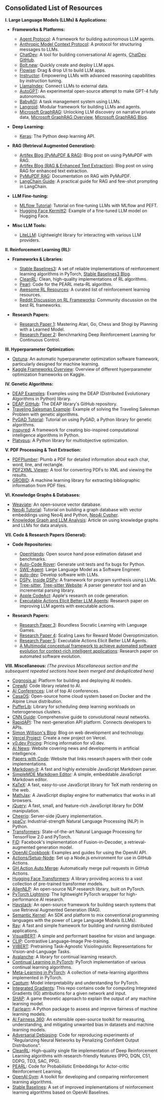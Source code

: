## Consolidated List of Resources

**I. Large Language Models (LLMs) & Applications:**

* **Frameworks & Platforms:**
    * [Agent Protocol](https://agentprotocol.ai/): A framework for building autonomous LLM agents.
    * [Anthropic Model Context Protocol](https://anthropic.com/news/model-context-protocol):  A protocol for structuring messages to LLMs.
    * [ChatDev](https://chatdev.toscl.com/): A tool for building conversational AI agents, [ChatDev GitHub](https://github.com/OpenBMB/ChatDev).
    * [Bolt.new](https://github.com/coleam00/bolt.new-any-llm): Quickly create and deploy LLM apps.
    * [Flowise](https://github.com/FlowiseAI/Flowise): Drag & drop UI to build LLM apps.
    * [Instructor](https://github.com/instructor-ai/instructor):  Empowering LLMs with advanced reasoning capabilities by instruction tuning.
    * [LlamaIndex](https://github.com/run-llama/llama_index): Connect LLMs to external data.
    * [AutoGPT](https://github.com/Significant-Gravitas/AutoGPT): An experimental open-source attempt to make GPT-4 fully autonomous.
    * [BabyAGI](https://github.com/yoheinakajima/babyagi):  A task management system using LLMs.
    * [Langroid](https://github.com/langroid/langroid):  Modular framework for building LLMs and agents.
    * [Microsoft GraphRAG](https://github.com/microsoft/graphrag):  Unlocking LLM discovery on narrative private data, [Microsoft GraphRAG Overview](https://github.com/microsoft/graphrag?tab=readme-ov-file), [Microsoft GraphRAG Blog](https://www.microsoft.com/en-us/research/blog/graphrag-unlocking-llm-discovery-on-narrative-private-data/).

* **Deep Learning:**
    * [Keras](https://github.com/keras-team/keras): The Python deep learning API.

* **RAG (Retrieval Augmented Generation):**
    * [Artifex Blog (PyMuPDF & RAG)](https://artifex.com/blog/rag-llm-and-pdf-conversion-to-markdown-text-with-pymupdf): Blog post on using PyMuPDF with RAG.
    * [Artifex Blog (RAG & Enhanced Text Extraction)](https://artifex.com/blog/rag-llm-and-pdf-enhanced-text-extraction): Blog post on using RAG for enhanced text extraction.
    * [PyMuPDF RAG](https://pymupdf.readthedocs.io/en/latest/rag.html): Documentation on RAG with PyMuPDF.
    * [LangChain Guide](https://medium.com/thedeephub/a-practical-guide-for-rag-and-few-shot-prompting-in-langchain-0b0e18dc9df5): A practical guide for RAG and few-shot prompting in LangChain.

* **LLM Fine-tuning:**
    * [MLflow Tutorial](https://mlflow.org/docs/latest/llms/transformers/tutorials/fine-tuning/transformers-peft.html):  Tutorial on fine-tuning LLMs with MLflow and PEFT.
    * [Hugging Face Kermitt2](https://huggingface.co/kermitt2):  Example of a fine-tuned LLM model on Hugging Face.

* **Misc LLM Tools:**
    * [LiteLLM](https://github.com/BerriAI/litellm):  Lightweight library for interacting with various LLM providers.



**II. Reinforcement Learning (RL):**

* **Frameworks & Libraries:**
    * [Stable Baselines3](https://github.com/DLR-RM/stable-baselines3):  A set of reliable implementations of reinforcement learning algorithms in PyTorch, [Stable Baselines3 Blog](https://araffin.github.io/post/sb3/).
    * [CleanRL](https://github.com/vwxyzjn/cleanrl): Clean, high-quality implementations of RL algorithms.
    * [Pearl](https://github.com/facebookresearch/Pearl):  Code for the PEARL meta-RL algorithm.
    * [Awesome RL Resources](https://github.com/aikorea/awesome-rl?tab=readme-ov-file): A curated list of reinforcement learning resources.
    * [Reddit Discussion on RL Frameworks](https://reddit.com/r/reinforcementlearning/comments/191yu6y/best_rl_research_framework/): Community discussion on the best RL frameworks.

* **Research Papers:**
    * [Research Paper 1](https://arxiv.org/pdf/1909.04503):  Mastering Atari, Go, Chess and Shogi by Planning with a Learned Model.
    * [Research Paper 2](https://jmlr.org/papers/volume22/20-1364/20-1364.pdf):  Benchmarking Deep Reinforcement Learning for Continuous Control.



**III. Hyperparameter Optimization:**

* [Optuna](https://github.com/optuna/optuna): An automatic hyperparameter optimization software framework, particularly designed for machine learning.
* [Kaggle Frameworks Overview](https://www.kaggle.com/code/sivasaiyadav8143/10-hyperparameter-optimization-frameworks):  Overview of different hyperparameter optimization frameworks on Kaggle.


**IV. Genetic Algorithms:**

* [DEAP Examples](https://deap.readthedocs.io/en/master/examples/index.html):  Examples using the DEAP (Distributed Evolutionary Algorithms in Python) library.
* [DEAP GitHub](https://github.com/DEAP/deap):  The DEAP library's GitHub repository.
* [Traveling Salesman Example](https://medium.com/aimonks/traveling-salesman-problem-tsp-using-genetic-algorithm-fea640713758): Example of solving the Traveling Salesman Problem with genetic algorithms.
* [PyGAD Tutorial](https://www.digitalocean.com/community/tutorials/genetic-algorithm-applications-using-pygad):  Tutorial on using PyGAD, a Python library for genetic algorithms.
* [inspyred](https://github.com/aarongarrett/inspyred): A framework for creating bio-inspired computational intelligence algorithms in Python.
* [Platypus](https://github.com/Project-Platypus/Platypus):  A Python library for multiobjective optimization.



**V. PDF Processing & Text Extraction:**

* [PDFPlumber](https://github.com/jsvine/pdfplumber):  Plumb a PDF for detailed information about each char, word, line, and rectangle.
* [PDF2XML Viewer](https://github.com/WZBSocialScienceCenter/pdf2xml-viewer): A tool for converting PDFs to XML and viewing the results.
* [GROBID](https://www.researchgate.net/publication/221176095_GROBID_Combining_Automatic_Bibliographic_Data_Recognition_and_Term_Extraction_for_Scholarship_Publications):  A machine learning library for extracting bibliographic information from PDF files.



**VI. Knowledge Graphs & Databases:**

* [Weaviate](https://github.com/weaviate/weaviate): An open-source vector database.
* [Neo4j Tutorial](https://medium.com/thedeephub/building-a-graph-database-with-vector-embeddings-a-python-tutorial-with-neo4j-and-embeddings-277ce608634d):  Tutorial on building a graph database with vector embeddings using Neo4j and Python, [Neo4j Cypher](https://neo4j.com/docs/getting-started/cypher/).
* [Knowledge Graph and LLM Analysis](https://medium.com/@mdsharique0107/structured-data-analysis-using-knowledge-graph-llm-b1f7db88edd3):  Article on using knowledge graphs and LLMs for data analysis.



**VII. Code & Research Papers (General):**

* **Code Repositories:**
    * [OpenHands](https://github.com/All-Hands-AI/OpenHands): Open source hand pose estimation dataset and benchmarks.
    * [Auto-Code Rover](https://github.com/nus-apr/auto-code-rover):  Generate unit tests and fix bugs for Python.
    * [SWE-Agent](https://github.com/princeton-nlp/SWE-agent):  Large Language Model as a Software Engineer.
	* [auto-dev](https://github.com/unit-mesh/auto-dev): Develop software with LLMs.
    * [DSPy](https://github.com/stanfordnlp/dspy), [Inside DSPy](https://jrodthoughts.medium.com/inside-dspy-a-framework-for-algorithmic-prompt-optimization-dffd9765e596):  A framework for program synthesis using LLMs.
    * [Tree-sitter](https://github.com/tree-sitter/tree-sitter), [Tree-sitter Website](https://tree-sitter.github.io/tree-sitter/):  A parser generator tool and an incremental parsing library.
    * [Apple CodeAct](https://machinelearning.apple.com/research/codeact):  Apple's research on code generation.
    * [Executable Actions Elicit Better LLM Agents](https://arxiv.org/pdf/2402.01030): Research paper on improving LLM agents with executable actions.


* **Research Papers:**
    * [Research Paper 3](https://arxiv.org/abs/2411.16905): Boundless Socratic Learning with Language Games.
    * [Research Paper 4](https://arxiv.org/pdf/2312.06648):  Scaling Laws for Reward Model Overoptimization.
    * [Research Paper 5](https://arxiv.org/pdf/2402.01030): Executable Actions Elicit Better LLM Agents.
    * [A Multimodal conceptual framework to achieve automated software evolution for context-rich intelligent applications](https://link.springer.com/article/10.1007/s11334-024-00591-0):  Research paper on automated software evolution.



**VIII. Miscellaneous:**  *(The previous Miscellaneous section and the subsequent repeated sections have been merged and deduplicated here)*


* [Cognosis.ai](https://cognosis.ai/):  Platform for building and deploying AI models.
* [CrewAI](https://github.com/crewAIInc/crewAI): Code library related to AI.
* [AI Conferences](https://datacamp.com/blog/top-ai-conferences):  List of top AI conferences.
* [CasaOS](https://github.com/IceWhaleTech/CasaOS):  Open-source home cloud system based on Docker and the Alpine Linux distribution.
* [PufferLib](https://github.com/PufferAI/PufferLib):  Library for scheduling deep learning workloads on heterogeneous clusters.
* [CNN Guide](https://medium.com/thedeephub/convolutional-neural-networks-a-comprehensive-guide-5cc0b5eae175): Comprehensive guide to convolutional neural networks.
* [RapidAPI](https://rapidapi.com/):  The next-generation API platform. Connects developers to APIs.
* [Simon Willison's Blog](https://simonwillison.net/):  Blog on web development and technology.
* [Vercel Project](https://vercel.com/new?teamSlug=gtcodes-projects):  Create a new project on Vercel.
* [v0.dev Pricing](https://v0.dev/pricing):  Pricing information for v0.dev.
* [AI News](https://www.artificialintelligence-news.com/): Website covering news and developments in artificial intelligence.
* [Papers with Code](https://paperswithcode.com/):  Website that links research papers with their code implementations.
* [Markdown-it](https://github.com/markdown-it/markdown-it): A fast and highly extensible JavaScript Markdown parser.
* [SimpleMDE Markdown Editor](https://github.com/italia/simplemde-markdown-editor): A simple, embeddable JavaScript Markdown editor.
* [KaTeX](https://github.com/KaTeX/KaTeX): A fast, easy-to-use JavaScript library for TeX math rendering on the web.
* [MathJax](https://github.com/mathjax/MathJax):  A JavaScript display engine for mathematics that works in all browsers.
* [jQuery](https://github.com/jquery/jquery): A fast, small, and feature-rich JavaScript library for DOM manipulation.
* [Cheerio](https://github.com/cheeriojs/cheerio):  Server-side jQuery implementation.
* [spaCy](https://github.com/explosion/spaCy): Industrial-strength Natural Language Processing (NLP) in Python.
* [Transformers](https://github.com/huggingface/transformers): State-of-the-art Natural Language Processing for TensorFlow 2.0 and PyTorch.
* [FiD](https://github.com/facebookresearch/FiD): Facebook's implementation of Fusion-in-Decoder, a retrieval-augmented generation model.
* [OpenAI Cookbook](https://github.com/openai/openai-cookbook): Examples and guides for using the OpenAI API.
* [Actions/Setup-Node](https://github.com/actions/setup-node): Set up a Node.js environment for use in GitHub Actions.
* [GH Action Auto Merge](https://github.com/EddieHubCommunity/gh-action-auto-merge): Automatically merge pull requests in GitHub Actions.
* [Hugging Face Transformers](https://huggingface.co/transformers/):  A library providing access to a vast collection of pre-trained transformer models.
* [AllenNLP](https://allennlp.org/): An open-source NLP research library, built on PyTorch.
* [PyTorch Lightning](https://www.pytorchlightning.ai/):  The lightweight PyTorch wrapper for high-performance AI research.
* [Haystack](https://haystack.deepset.ai/): An open-source framework for building search systems that use Retrieval Augmented Generation (RAG).
* [Semantic Kernel](https://github.com/microsoft/semantic-kernel):  An SDK and platform to mix conventional programming languages with the power of Large Language Models (LLMs).
* [Ray](https://www.ray.io/): A fast and simple framework for building and running distributed applications.
* [VisualBERT](https://github.com/uclanlp/visualbert): A simple and performant baseline for vision and language.
* [CLIP](https://github.com/openai/CLIP): Contrastive Language–Image Pre-training.
* [VilBERT](https://github.com/jiasenlu/vilbert_multi_task): Pretraining Task-Agnostic Visiolinguistic Representations for Vision-and-Language Tasks.
* [Avalanche](https://avalanche-api.embryo.continualai.org/en/latest/):  A library for continual learning research.
* [Continual Learning in PyTorch](https://github.com/GMvandeVen/continual-learning): PyTorch implementation of various continual learning algorithms.
* [Meta-Learning in PyTorch](https://github.com/tristandeleu/pytorch-meta):  A collection of meta-learning algorithms implemented in PyTorch.
* [Captum](https://captum.ai/): Model interpretability and understanding for PyTorch.
* [Integrated Gradients](https://github.com/ankurtaly/Integrated-Gradients):  This repo contains code for computing Integrated Gradients (IG) attributions for a given network and input.
* [SHAP](https://github.com/slundberg/shap): A game theoretic approach to explain the output of any machine learning model.
* [Fairlearn](https://fairlearn.org/): A Python package to assess and improve fairness of machine learning models.
* [AI Fairness 360](https://aif360.mybluemix.net/): An extensible open-source toolkit for measuring, understanding, and mitigating unwanted bias in datasets and machine learning models.
* [Adversarial Debiasing](https://github.com/jaeho-lee/Adversarial-Debiasing):  Code for reproducing experiments of "Regularizing Neural Networks by Penalizing Confident Output Distributions".
* [CleanRL](https://github.com/vwxyzjn/cleanrl): High-quality single file implementation of Deep Reinforcement Learning algorithms with research-friendly features (PPO, DQN, C51, DDPG, TD3, SAC, PPG).
* [PEARL](https://github.com/kateregga1/PEARL):  Code for Probabilistic Embeddings for Actor-critic Reinforcement Learning.
* [OpenAI Gym](https://github.com/openai/gym): A toolkit for developing and comparing reinforcement learning algorithms.
* [Stable Baselines](https://stable-baselines.readthedocs.io/en/master/): A set of improved implementations of reinforcement learning algorithms based on OpenAI Baselines.
